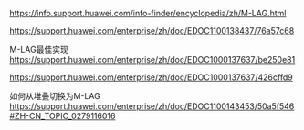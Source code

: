 

https://info.support.huawei.com/info-finder/encyclopedia/zh/M-LAG.html

https://support.huawei.com/enterprise/zh/doc/EDOC1100138437/76a57c68

M-LAG最佳实现
https://support.huawei.com/enterprise/zh/doc/EDOC1000137637/be250e81

https://support.huawei.com/enterprise/zh/doc/EDOC1000137637/426cffd9

如何从堆叠切换为M-LAG
https://support.huawei.com/enterprise/zh/doc/EDOC1100143453/50a5f546#ZH-CN_TOPIC_0279116016


